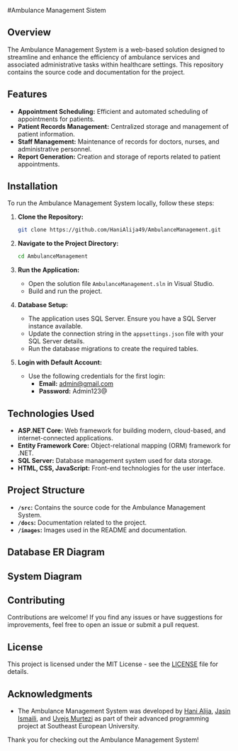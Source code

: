 #Ambulance Management Sistem
## Overview

The Ambulance Management System is a web-based solution designed to streamline and enhance the efficiency of ambulance services and associated administrative tasks within healthcare settings. This repository contains the source code and documentation for the project.

## Features

- **Appointment Scheduling:** Efficient and automated scheduling of appointments for patients.
- **Patient Records Management:** Centralized storage and management of patient information.
- **Staff Management:** Maintenance of records for doctors, nurses, and administrative personnel.
- **Report Generation:** Creation and storage of reports related to patient appointments.

## Installation

To run the Ambulance Management System locally, follow these steps:

1. **Clone the Repository:**
   ```bash
   git clone https://github.com/HaniAlija49/AmbulanceManagement.git
   ```

2. **Navigate to the Project Directory:**
   ```bash
   cd AmbulanceManagement
   ```

3. **Run the Application:**
   - Open the solution file `AmbulanceManagement.sln` in Visual Studio.
   - Build and run the project.

4. **Database Setup:**
   - The application uses SQL Server. Ensure you have a SQL Server instance available.
   - Update the connection string in the `appsettings.json` file with your SQL Server details.
   - Run the database migrations to create the required tables.

5. **Login with Default Account:**
   - Use the following credentials for the first login:
     - **Email:** admin@gmail.com
     - **Password:** Admin123@

## Technologies Used

- **ASP.NET Core:** Web framework for building modern, cloud-based, and internet-connected applications.
- **Entity Framework Core:** Object-relational mapping (ORM) framework for .NET.
- **SQL Server:** Database management system used for data storage.
- **HTML, CSS, JavaScript:** Front-end technologies for the user interface.

## Project Structure

- **`/src`:** Contains the source code for the Ambulance Management System.
- **`/docs`:** Documentation related to the project.
- **`/images`:** Images used in the README and documentation.

## Database ER Diagram


## System Diagram



## Contributing

Contributions are welcome! If you find any issues or have suggestions for improvements, feel free to open an issue or submit a pull request.

## License

This project is licensed under the MIT License - see the [LICENSE](LICENSE) file for details.

## Acknowledgments

- The Ambulance Management System was developed by [Hani Alija](https://github.com/HaniAlija49), [Jasin Ismaili](https://github.com/jasini1), and [Uvejs Murtezi](https://github.com/uvejsm) as part of their advanced programming project at Southeast European University.

Thank you for checking out the Ambulance Management System!
